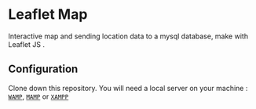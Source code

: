 # Leaflet Map
Interactive map and sending location data to a mysql database, make with Leaflet JS .
## Configuration
Clone down this repository.  You will need a local server on your machine :
<a href="https://www.wampserver.com/">`WAMP`</a>, <a href="https://www.mamp.info/en/downloads/">`MAMP`</a> or <a href="https://www.apachefriends.org/fr/index.html">`XAMPP`</a> 